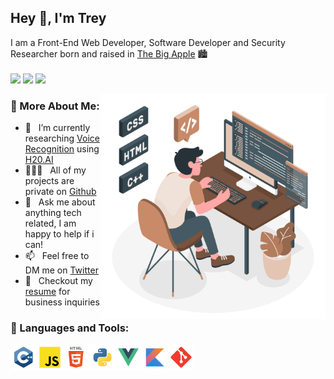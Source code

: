 ## Hey 👋, I'm Trey

I am a Front-End Web Developer, Software Developer and Security Researcher born and raised in [The Big Apple](https://www.google.com/search?q=the+big+apple) 🏙️
<br/> <br>
![](https://komarev.com/ghpvc/?username=curv3ball&label=profile+views&color=blue&style=for-the-badge) 
![](https://img.shields.io/twitter/follow/2aminsanity?color=blue&label=TWITTER&style=for-the-badge) 
![](https://img.shields.io/github/issues/curv3ball/curv3ball?color=blue&label=active+issues&style=for-the-badge)
<br/>

<img align="right" alt="GIF" src="https://raw.githubusercontent.com/curv3ball/curv3ball/main/tech.gif" width="360px"/>
  
### 🧐 More About Me:

- 🌱 &nbsp; I’m currently researching [Voice Recognition](https://en.wikipedia.org/wiki/Speech_recognition) using [H20.AI](https://h2o.ai)
- 👨🏻‍💻 &nbsp; All of my projects are private on [Github](https://i.imgur.com/wkfwmUR.png)
- 💬 &nbsp; Ask me about anything tech related, I am happy to help if i can!
- 📫 &nbsp; Feel free to DM me on [Twitter](https://www.twitter.com/2aminsanity/)
- 📝 &nbsp; Checkout my [resume](https://docs.google.com/document/d/1tBEuXYqZ6qx62CUE2KmDlySBo3P8L0oyFMk2DOdoIFY/edit?usp=sharing) for business inquiries


### 🔨 Languages and Tools:
<a href="https://www.cplusplus.com/" target="_blank"> <img align="left" src="https://github.com/curv3ball/curv3ball/blob/main/c%2B%2B/c%2B%2B.svg" alt="c++" height="42px"/> </a> 
<a href="https://www.javascript.com/" target="_blank"> <img align="left" src="https://github.com/curv3ball/curv3ball/blob/main/javascript/javascript.svg" alt="js" height="42px"/> </a> 
<a href="https://html.com/" target="_blank"> <img align="left" src="https://github.com/curv3ball/curv3ball/blob/main/html/html.svg" alt="html" height="42px"/> </a> 
<a href="https://www.python.org/" target="_blank"> <img align="left" src="https://github.com/curv3ball/curv3ball/blob/main/python/python.svg" alt="py" height="42px"/> </a> 
<a href="https://vuejs.org/" target="_blank"> <img align="left" src="https://github.com/curv3ball/curv3ball/blob/main/vue/vue.svg" alt="vue" height="42px"/> </a> 
<a href="https://kotlinlang.org/" target="_blank"> <img align="left" src="https://github.com/curv3ball/curv3ball/blob/main/kotlin/kotlin.svg" alt="kot" height="42px"/> </a> 
<a href="https://git-scm.com/" target="_blank"> <img align="left" src="https://github.com/curv3ball/curv3ball/blob/main/git-scm/git-scm.svg" alt="git" height="42px"/> </a> 

<br>

